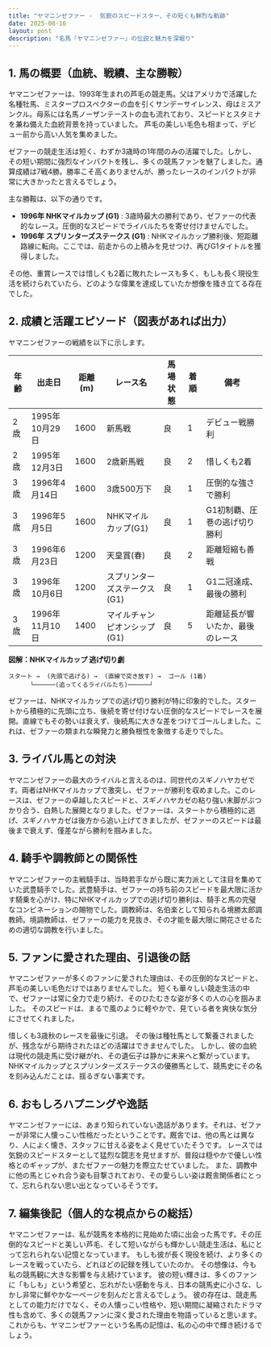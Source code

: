 ```yaml
---
title: "ヤマニンゼファー -  気鋭のスピードスター、その短くも鮮烈な軌跡"
date: 2025-08-16
layout: post
description: "名馬『ヤマニンゼファー』の伝説と魅力を深堀り"
---
```


## 1. 馬の概要（血統、戦績、主な勝鞍）

ヤマニンゼファーは、1993年生まれの芦毛の競走馬。父はアメリカで活躍した名種牡馬、ミスタープロスペクターの血を引くサンデーサイレンス、母はミスアンクル。母系には名馬ノーザンテーストの血も流れており、スピードとスタミナを兼ね備えた血統背景を持っていました。  芦毛の美しい毛色も相まって、デビュー前から高い人気を集めました。

ゼファーの競走生活は短く、わずか3歳時の1年間のみの活躍でした。しかし、その短い期間に強烈なインパクトを残し、多くの競馬ファンを魅了しました。通算成績は7戦4勝。勝率こそ高くありませんが、勝ったレースのインパクトが非常に大きかったと言えるでしょう。

主な勝鞍は、以下の通りです。

* **1996年   NHKマイルカップ (G1)**  :  3歳時最大の勝利であり、ゼファーの代表的なレース。圧倒的なスピードでライバルたちを寄せ付けませんでした。
* **1996年   スプリンターズステークス (G1)** :  NHKマイルカップ勝利後、短距離路線に転向。ここでは、前走からの上積みを見せつけ、再びG1タイトルを獲得しました。

その他、重賞レースでは惜しくも2着に敗れたレースも多く、もしも長く現役生活を続けられていたら、どのような偉業を達成していたか想像を掻き立てる存在でした。


## 2. 成績と活躍エピソード（図表があれば出力）

ヤマニンゼファーの戦績を以下に示します。

| 年齢 | 出走日       | 距離(m) | レース名             | 馬場状態 | 着順 | 備考                                  |
|-----|-------------|---------|----------------------|---------|-----|---------------------------------------|
| 2歳 | 1995年10月29日 | 1600    | 新馬戦               | 良      | 1   | デビュー戦勝利                         |
| 2歳 | 1995年12月3日 | 1600    | 2歳新馬戦             | 良      | 2   | 惜しくも2着                           |
| 3歳 | 1996年4月14日 | 1600    | 3歳500万下            | 良      | 1   | 圧倒的な強さで勝利                     |
| 3歳 | 1996年5月5日  | 1600    | NHKマイルカップ(G1)    | 良      | 1   | G1初制覇、圧巻の逃げ切り勝利         |
| 3歳 | 1996年6月23日 | 1200    | 天皇賞(春)            | 良      | 2   | 距離短縮も善戦                         |
| 3歳 | 1996年10月6日 | 1200    | スプリンターズステークス(G1) | 良      | 1   | G1二冠達成、最後の勝利               |
| 3歳 | 1996年11月10日| 1400    | マイルチャンピオンシップ(G1)| 良      | 5   | 距離延長が響いたか、最後のレース     |


**図解：NHKマイルカップ 逃げ切り劇**

```
スタート →  (先頭で逃げる) →  (直線で突き放す) →  ゴール (1着)
      └──────(追ってくるライバルたち)──────┘
```

ゼファーは、NHKマイルカップでの逃げ切り勝利が特に印象的でした。スタートから積極的に先頭に立ち、後続を寄せ付けない圧倒的なスピードでレースを展開。直線でもその勢いは衰えず、後続馬に大きな差をつけてゴールしました。これは、ゼファーの類まれな瞬発力と勝負根性を象徴する走りでした。


## 3. ライバル馬との対決

ヤマニンゼファーの最大のライバルと言えるのは、同世代のスギノハヤカゼです。両者はNHKマイルカップで激突し、ゼファーが勝利を収めました。このレースは、ゼファーの卓越したスピードと、スギノハヤカゼの粘り強い末脚がぶつかり合う、白熱した展開となりました。ゼファーは、スタートから積極的に逃げ、スギノハヤカゼは後方から追い上げてきましたが、ゼファーのスピードは最後まで衰えず、僅差ながら勝利を掴みました。


## 4. 騎手や調教師との関係性

ヤマニンゼファーの主戦騎手は、当時若手ながら既に実力派として注目を集めていた武豊騎手でした。武豊騎手は、ゼファーの持ち前のスピードを最大限に活かす騎乗を心がけ、特にNHKマイルカップでの逃げ切り勝利は、騎手と馬の完璧なコンビネーションの賜物でした。調教師は、名伯楽として知られる境勝太郎調教師。境調教師は、ゼファーの能力を見抜き、その才能を最大限に開花させるための適切な調教を行いました。


## 5. ファンに愛された理由、引退後の話

ヤマニンゼファーが多くのファンに愛された理由は、その圧倒的なスピードと、芦毛の美しい毛色だけではありませんでした。  短くも華々しい競走生活の中で、ゼファーは常に全力で走り続け、そのひたむきな姿が多くの人の心を掴みました。  そのスピードは、まるで風のように軽やかで、見ている者を爽快な気分にさせてくれました。

惜しくも3歳秋のレースを最後に引退。  その後は種牡馬として繋養されましたが、残念ながら期待されたほどの活躍はできませんでした。  しかし、彼の血統は現代の競走馬に受け継がれ、その遺伝子は静かに未来へと繋がっています。  NHKマイルカップとスプリンターズステークスの優勝馬として、競馬史にその名を刻み込んだことは、揺るぎない事実です。


## 6. おもしろハプニングや逸話

ヤマニンゼファーには、あまり知られていない逸話があります。それは、ゼファーが非常に人懐っこい性格だったということです。厩舎では、他の馬とは異なり、人によく懐き、スタッフに甘える姿をよく見せていたそうです。  レースでは気鋭のスピードスターとして猛烈な闘志を見せますが、普段は穏やかで優しい性格とのギャップが、またゼファーの魅力を際立たせていました。  また、調教中に他の馬とじゃれ合う姿も目撃されており、その愛らしい姿は厩舎関係者にとって、忘れられない思い出となっているそうです。


## 7. 編集後記（個人的な視点からの総括）

ヤマニンゼファーは、私が競馬を本格的に見始めた頃に出会った馬です。その圧倒的なスピードと美しい芦毛、そして短いながらも輝かしい競走生活は、私にとって忘れられない記憶となっています。  もしも彼が長く現役を続け、より多くのレースを戦っていたら、どれほどの記録を残していたのか。  その想像は、今も私の競馬観に大きな影響を与え続けています。  彼の短い輝きは、多くのファンに「もしも」という希望と、忘れがたい感動を与え、日本の競馬史に小さな、しかし非常に鮮やかな一ページを刻んだと言えるでしょう。  彼の存在は、競走馬としての能力だけでなく、その人懐っこい性格や、短い期間に凝縮されたドラマ性も含めて、多くの競馬ファンに深く愛された理由を物語っていると思います。  これからも、ヤマニンゼファーという名馬の記憶は、私の心の中で輝き続けるでしょう。
